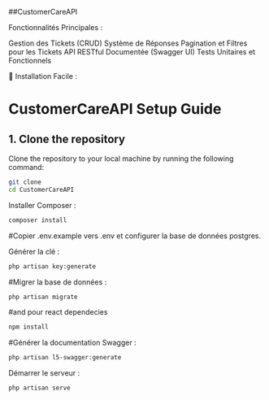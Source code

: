 ##CustomerCareAPI 

Fonctionnalités Principales :

Gestion des Tickets (CRUD)
Système de Réponses
Pagination et Filtres pour les Tickets
API RESTful Documentée (Swagger UI)
Tests Unitaires et Fonctionnels

🚀 Installation Facile :
# CustomerCareAPI Setup Guide

## 1. Clone the repository

Clone the repository to your local machine by running the following command:

```bash
git clone 
cd CustomerCareAPI

```


Installer Composer :

```bash
composer install
```

#Copier .env.example vers .env et configurer la base de données postgres.


Générer la clé :
```bash
php artisan key:generate
```
#Migrer la base de données :

```bash
php artisan migrate
```

#and pour react dependecies
```bash
npm install
```

#Générer la documentation Swagger :
```bash
php artisan l5-swagger:generate
```
Démarrer le serveur :
```bash
php artisan serve
```


 
